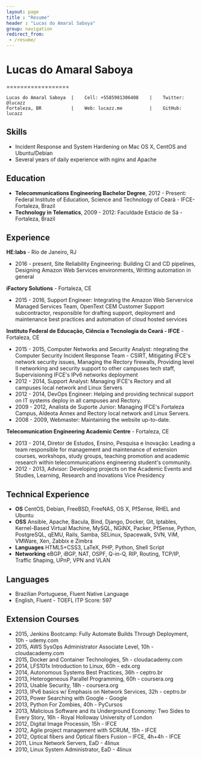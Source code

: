 ```yaml
---
layout: page
title : "Resume"
header : "Lucas do Amaral Saboya"
group: navigation
redirect_from:
 - /resume/
---
```


# Lucas do Amaral Saboya
==================

    Lucas do Amaral Saboya  |    Cell: +5585981306408    |    Twitter: @lucazz
    Fortaleza, BR           |    Web: lucazz.me          |    GitHub: lucazz

## Skills

  * Incident Response and System Hardening on Mac OS X, CentOS and Ubuntu/Debian
  * Several years of daily experience with nginx and Apache

## Education

  * **Telecommunications Engineering Bachelor Degree**, 2012 - Present: Federal Institute of Education, Science and Technology of Ceará - IFCE- Fortaleza, Brazil
  * **Technology in Telematics**, 2009 - 2012: Faculdade Estácio de Sá - Fortaleza, Brazil

## Experience

**HE:labs** - Rio de Janeiro, RJ

 * 2016 - present, Site Reliability Engineering: Building CI and CD pipelines, Designing Amazon Web Services environments, Writting automation in general

**iFactory Solutions** - Fortaleza, CE

 * 2015 - 2016, Support Engineer: Integrating the Amazon Web Servervice Managed Services Team, OpenText CEM Customer Support subcontractor, responsible for drafting support, deployment and maintenance best practices and automation of cloud hosted services

**Instituto Federal de Educação, Ciência e Tecnologia do Ceará - IFCE** - Fortaleza, CE

 * 2015 - 2015, Computer Networks and Security Analyst: ntegrating the Computer Security Incident Response Team - CSIRT, Mitigating IFCE's network security issues, Managing the Rectory firewalls, Providing level II networking and security support to other campuses tech staff, Supervisioning IFCE's IPv6 networks deployment
 * 2012 - 2014, Support Analyst: Managing IFCE's Rectory and all campuses local network and Linux Servers
 * 2012 - 2014, DevOps Engineer: Helping and providing technical support on IT systems deploy in all campuses and Rectory.
 * 2009 - 2012, Analista de Suporte Junior: Managing IFCE's Fortaleza Campus, Aldeota Annex and Rectory local network and Linux Servers.
 * 2008 - 2009, Webmaster: Maintaining the website up-to-date.

**Telecomunication Engineering Academic Centre** - Fortaleza, CE

 * 2013 - 2014, Diretor de Estudos, Ensino, Pesquisa e Inovação: Leading a team responsible for management and maintenance of extension courses, workshops, study groups, teaching promotion and academic research within telecommunications engineering student's community.
 * 2012 - 2013, Advisor: Developing projects on the Academic Events and Studies, Learning, Research and Inovations Vice Presidency

## Technical Experience

 * **OS** CentOS, Debian, FreeBSD, FreeNAS, OS X, PfSense, RHEL and Ubuntu
 * **OSS** Ansible, Apache, Bacula, Bind, Django, Docker, Git, Iptables, Kernel-Based Virtual Machine, MySQL, NGiNX, Packer, PfSense, Python, PostgreSQL, qEMU, Rails, Samba, SELinux, Spacewalk, SVN, ViM, VMWare, Xen, Zabbix e Zimbra
 * **Languages** HTML5+CSS3, LaTeX, PHP, Python, Shell Script
 * **Networking** eBGP, iBGP, NAT, OSPF, Q-in-Q, RIP, Routing, TCP/IP, Traffic Shaping, UPnP, VPN and VLAN

## Languages

 * Brazilian Portuguese, Fluent Native Language
 * English, Fluent - TOEFL ITP Score: 597

## Extension Courses

 * 2015, Jenkins Bootcamp: Fully Automate Builds Through Deployment, 10h - udemy.com
 * 2015, AWS SysOps Administrator Associate Level, 10h - cloudacademy.com
 * 2015, Docker and Container Technologies, 5h - cloudacademy.com
 * 2014, LFS101x Introduction to Linux, 60h - edx.org
 * 2014, Autonomous Systems Best Practices, 36h - ceptro.br
 * 2013, Heterogeneous Parallel Programming, 60h - coursera.org
 * 2013, Usable Security, 18h - coursera.org
 * 2013, IPv6 basics w/ Emphasis on Network Services, 32h - ceptro.br
 * 2013, Power Searching with Google - Google
 * 2013, Python For Zombies, 40h - PyCursos
 * 2013, Malicious Software and its Underground Economy: Two Sides to Every Story, 16h - Royal Holloway University of London
 * 2012, Digital Image Processin, 15h - IFCE
 * 2012, Agile project management with SCRUM, 15h - IFCE
 * 2012, Optical fibers and Optical fibers Fusion – IFCE, 4h+4h - IFCE
 * 2011, Linux Network Servers, EaD - 4linux
 * 2010, Linux System Administrator, EaD - 4linux
